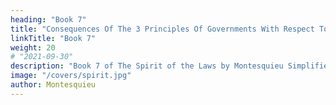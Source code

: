 ```yaml
---
heading: "Book 7"
title: "Consequences Of The 3 Principles Of Governments With Respect To Sumptuary Laws, Luxury and Women"
linkTitle: "Book 7"
weight: 20
# "2021-09-30"
description: "Book 7 of The Spirit of the Laws by Montesquieu Simplified in 17 chapters"
image: "/covers/spirit.jpg"
author: Montesquieu
---
```



